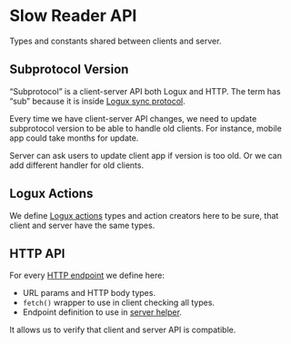 # Slow Reader API

Types and constants shared between clients and server.

## Subprotocol Version

“Subprotocol” is a client-server API both Logux and HTTP. The term has “sub” because it is inside [Logux sync protocol](https://logux.org/protocols/ws/spec/).

Every time we have client-server API changes, we need to update subprotocol version to be able to handle old clients. For instance, mobile app could take months for update.

Server can ask users to update client app if version is too old. Or we can add different handler for old clients.

## Logux Actions

We define [Logux actions](https://logux.org/guide/concepts/action/) types and action creators here to be sure, that client and server have the same types.

## HTTP API

For every [HTTP endpoint](./http/) we define here:
- URL params and HTTP body types.
- `fetch()` wrapper to use in client checking all types.
- Endpoint definition to use in [server helper](../server/lib/http.ts).

It allows us to verify that client and server API is compatible.
